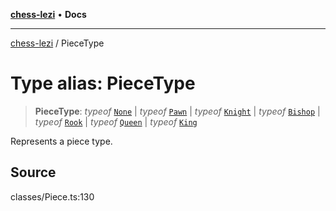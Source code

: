 [**chess-lezi**](../README.md) • **Docs**

***

[chess-lezi](../globals.md) / PieceType

# Type alias: PieceType

> **PieceType**: *typeof* [`None`](../classes/Piece.md#none) \| *typeof* [`Pawn`](../classes/Piece.md#pawn) \| *typeof* [`Knight`](../classes/Piece.md#knight) \| *typeof* [`Bishop`](../classes/Piece.md#bishop) \| *typeof* [`Rook`](../classes/Piece.md#rook) \| *typeof* [`Queen`](../classes/Piece.md#queen) \| *typeof* [`King`](../classes/Piece.md#king)

Represents a piece type.

## Source

classes/Piece.ts:130
